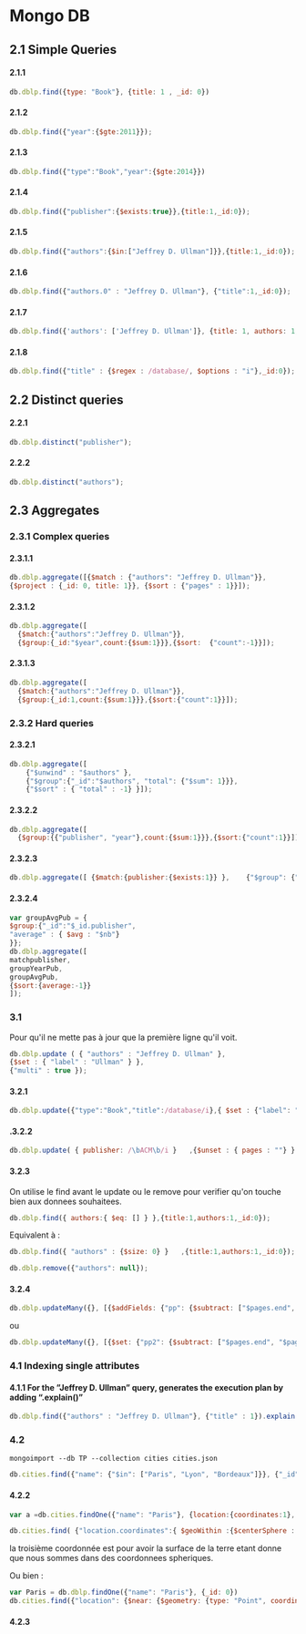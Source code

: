 # Mongo DB 

## 2.1 Simple Queries

#### 2.1.1 
```javascript
db.dblp.find({type: "Book"}, {title: 1 , _id: 0})
```

#### 2.1.2
```javascript
db.dblp.find({"year":{$gte:2011}});

```

#### 2.1.3
```javascript
db.dblp.find({"type":"Book","year":{$gte:2014}})

```

#### 2.1.4
```javascript
db.dblp.find({"publisher":{$exists:true}},{title:1,_id:0});
```

#### 2.1.5
```javascript
db.dblp.find({"authors":{$in:["Jeffrey D. Ullman"]}},{title:1,_id:0});
```

#### 2.1.6
```javascript
db.dblp.find({"authors.0" : "Jeffrey D. Ullman"}, {"title":1,_id:0});
```

#### 2.1.7
```javascript
db.dblp.find({'authors': ['Jeffrey D. Ullman']}, {title: 1, authors: 1, _id: 0})
```

#### 2.1.8
```javascript
db.dblp.find({"title" : {$regex : /database/, $options : "i"},_id:0});
```

## 2.2 Distinct queries

#### 2.2.1
```javascript
db.dblp.distinct("publisher");
```

#### 2.2.2
```javascript
db.dblp.distinct("authors");
```

## 2.3 Aggregates
### 2.3.1 Complex queries

#### 2.3.1.1
```javascript
db.dblp.aggregate([{$match : {"authors": "Jeffrey D. Ullman"}}, 
{$project : {_id: 0, title: 1}}, {$sort : {"pages" : 1}}]);
```

#### 2.3.1.2
```javascript
db.dblp.aggregate([
  {$match:{"authors":"Jeffrey D. Ullman"}},
  {$group:{_id:"$year",count:{$sum:1}}},{$sort:  {"count":-1}}]);
```

#### 2.3.1.3
```javascript
db.dblp.aggregate([
  {$match:{"authors":"Jeffrey D. Ullman"}},
  {$group:{_id:1,count:{$sum:1}}},{$sort:{"count":1}}]);
```

### 2.3.2 Hard queries

#### 2.3.2.1

```javascript
db.dblp.aggregate([
    {"$unwind" : "$authors" },
    {"$group":{"_id":"$authors", "total": {"$sum": 1}}},
    {"$sort" : { "total" : -1} }]);
```

#### 2.3.2.2
```javascript
db.dblp.aggregate([
  {$group:{{"publisher", "year"},count:{$sum:1}}},{$sort:{"count":1}}]);
```

#### 2.3.2.3
```javascript
db.dblp.aggregate([ {$match:{publisher:{$exists:1}} },    {"$group": {"_id": ["$year","$publisher"], "total": {"$sum": 1}}}, {"$sort" : { "total" : -1}} ])
```

#### 2.3.2.4
```javascript
var groupAvgPub = {
$group:{"_id":"$_id.publisher",
"average" : { $avg : "$nb"}
}};
db.dblp.aggregate([
matchpublisher,
groupYearPub,
groupAvgPub,
{$sort:{average:-1}}
]);

```

### 3.1

Pour qu'il ne mette pas à jour que la première ligne qu'il voit.
```javascript
db.dblp.update ( { "authors" : "Jeffrey D. Ullman" },
{$set : { "label" : "Ullman" } },
{"multi" : true });
```

#### 3.2.1
```javascript
db.dblp.update({"type":"Book","title":/database/i},{ $set : {"label": "database"}},{multi:true})
```

#### .3.2.2
```javascript
db.dblp.update( { publisher: /\bACM\b/i }   ,{$unset : { pages : ""} } ,{multi:true}   );
```

#### 3.2.3
On utilise le find avant le update ou le remove pour verifier qu'on touche bien aux donnees souhaitees.
```javascript
db.dblp.find({ authors:{ $eq: [] } },{title:1,authors:1,_id:0});
```
Equivalent à : 
```javascript
db.dblp.find({ "authors" : {$size: 0} }   ,{title:1,authors:1,_id:0});
```

```javascript
db.dblp.remove({"authors": null});
```

#### 3.2.4

```javascript
db.dblp.updateMany({}, [{$addFields: {"pp": {$subtract: ["$pages.end", "$pages.start"]}}}])
```
ou
```javascript
db.dblp.updateMany({}, [{$set: {"pp2": {$subtract: ["$pages.end", "$pages.start"]}}}])
```

### 4.1 Indexing single attributes

#### 4.1.1 For the ”Jeffrey D. Ullman” query, generates the execution plan by adding “.explain()”
```javascript
db.dblp.find({"authors" : "Jeffrey D. Ullman"}, {"title" : 1}).explain("executionStats")
```


### 4.2

```shell
mongoimport --db TP --collection cities cities.json
```

```javascript
db.cities.find({"name": {"$in": ["Paris", "Lyon", "Bordeaux"]}}, {"_id": 0, "name": 1, "location.coordinates": 1})
```

#### 4.2.2
```javascript
var a =db.cities.findOne({"name": "Paris"}, {location:{coordinates:1}, _id:0}).location.coordinates
```
```javascript
db.cities.find( {"location.coordinates":{ $geoWithin :{$centerSphere : [ a,0.0156961]}}} ,{_id:0,name:1}).count()
```
la troisième coordonnée est pour avoir la surface de la terre etant donne que nous sommes dans des coordonnees spheriques.

Ou bien :

```javascript
var Paris = db.dblp.findOne({"name": "Paris"}, {_id: 0})
db.cities.find({"location": {$near: {$geometry: {type: "Point", coordinates: Paris.location.coordinates}, $maxDistance: 100000}}}).count()

```

#### 4.2.3


